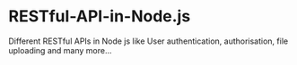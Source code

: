 # RESTful-API-in-Node.js
Different RESTful APIs in Node js like User authentication, authorisation, file uploading and many more...
